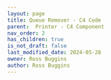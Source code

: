 ```yaml
---
layout: page
title: Queue Remover - C4 Code
parent:  Printer - C4 Component
nav_order: 2
has_children: true
is_not_draft: false
last_modified_date: 2024-05-28
owner: Ross Buggins
author: Ross Buggins
---
```

